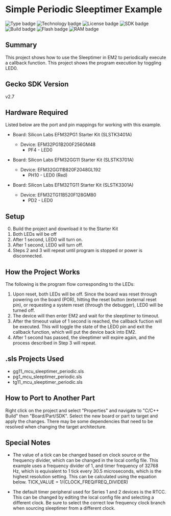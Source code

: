 # Simple Periodic Sleeptimer Example
![Type badge](https://img.shields.io/badge/dynamic/json?url=https://raw.githubusercontent.com/SiliconLabs/application_examples_ci/master/platform_applications/periodic_sleeptimer_example_common.json&label=Type&query=type&color=green)
![Technology badge](https://img.shields.io/badge/dynamic/json?url=https://raw.githubusercontent.com/SiliconLabs/application_examples_ci/master/platform_applications/periodic_sleeptimer_example_common.json&label=Technology&query=technology&color=green)
![License badge](https://img.shields.io/badge/dynamic/json?url=https://raw.githubusercontent.com/SiliconLabs/application_examples_ci/master/platform_applications/periodic_sleeptimer_example_common.json&label=License&query=license&color=green)
![SDK badge](https://img.shields.io/badge/dynamic/json?url=https://raw.githubusercontent.com/SiliconLabs/application_examples_ci/master/platform_applications/periodic_sleeptimer_example_common.json&label=SDK&query=sdk&color=green)
![Build badge](https://img.shields.io/endpoint?url=https://raw.githubusercontent.com/SiliconLabs/application_examples_ci/master/platform_applications/periodic_sleeptimer_example_build_status.json)
![Flash badge](https://img.shields.io/badge/dynamic/json?url=https://raw.githubusercontent.com/SiliconLabs/application_examples_ci/master/platform_applications/periodic_sleeptimer_example_common.json&label=Flash&query=flash&color=blue)
![RAM badge](https://img.shields.io/badge/dynamic/json?url=https://raw.githubusercontent.com/SiliconLabs/application_examples_ci/master/platform_applications/periodic_sleeptimer_example_common.json&label=RAM&query=ram&color=blue)

## Summary
This project shows how to use the Sleeptimer in EM2 to periodically execute
a callback function. This project shows the program execution by toggling LED0.

## Gecko SDK Version
v2.7

## Hardware Required
Listed below are the port and pin mappings for working with this example.

* Board:  Silicon Labs EFM32PG1 Starter Kit (SLSTK3401A)
	* Device: EFM32PG1B200F256GM48
		* PF4 - LED0

* Board:  Silicon Labs EFM32GG11 Starter Kit (SLSTK3701A)
	* Device: EFM32GG11B820F2048GL192
		* PH10 - LED0 (Red)

* Board:  Silicon Labs EFM32TG11 Starter Kit (SLSTK3301A)
	* Device: EFM32TG11B520F128GM80
		* PD2 - LED0

## Setup
0. Build the project and download it to the Starter Kit
1. Both LEDs will be off
2. After 1 second, LED0 will turn on.
3. After 1 second, LED0 will turn off.
4. Steps 2 and 3 will repeat until program is stopped or power is disconnected.

## How the Project Works
The following is the program flow corresponding to the LEDs:
1. Upon reset, both LEDs will be off. Since the board was reset through 
   powering on the board (POR), hitting the reset button (external reset pin), 
   or requesting a system reset (through the debugger), LED0 will be turned off.
2. The device will then enter EM2 and wait for the sleeptimer to timeout.
3. After the timeout value of 1 second is reached, the callback fuction will be 
   executed. This will toggle the state of the LED0 pin and exit the callback 
   function, which will put the device back into EM2.
4. After 1 second has passed, the sleeptimer will expire again, and the process
   described in Step 3 will repeat.

## .sls Projects Used
* gg11_mcu_sleeptimer_periodic.sls
* pg1_mcu_sleeptimer_periodic.sls
* tg11_mcu_sleeptimer_periodic.sls

## How to Port to Another Part
Right click on the project and select "Properties" and navigate to "C/C++ 
Build" then "Board/Part/SDK". Select the new board or part to target and apply 
the changes. There may be some dependencies that need to be resolved when 
changing the target architecture. 

## Special Notes
* The value of a tick can be changed based on clock source or the frequency 
divider, which can be changed in the local config file. This example uses a 
frequency divider of 1, and timer frequency of 32768 Hz, which is equivalent 
to 1 tick every 30.5 microseconds, which is the highest resolution setting. 
This can be calculated using the equation below.
	TICK_VALUE = 1/(CLOCK_FREQ/FREQ_DIVIDER)

* The default timer peripheral used for Series 1 and 2 devices is the
RTCC. This can be changed by editing the local config file and selecting a 
different clock. Be sure to select the correct low frequency clock branch when 
sourcing sleeptimer from a different clock.

